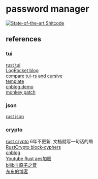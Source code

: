 # password manager
[![State-of-the-art Shitcode](https://img.shields.io/static/v1?label=State-of-the-art&message=Shitcode&color=7B5804)](https://github.com/trekhleb/state-of-the-art-shitcode)
## references
### tui
[rust tui](https://docs.rs/tui/latest/tui/index.html)<br>
[LogRocket blog](https://blog.logrocket.com/rust-and-tui-building-a-command-line-interface-in-rust/)<br>
[compare tui-rs and cursive](https://github.com/gyscos/cursive/wiki/Cursive-vs-tui%E2%80%90rs)<br>
[template](https://github.com/orhun/rust-tui-template/blob/master/src/lib.rs)<br>
[cnblog demo](https://www.cnblogs.com/xueweihan/p/15992139.html)<br>
[monkey patch](https://monkeypatch.io/blog/2021/2021-05-31-rust-tui/)<br>
### json
[rust json](https://docs.serde.rs/serde_json/)<br>
### crypto
[rust crypto](https://docs.rs/rust-crypto/latest/crypto/)
6年不更新, 文档就写一句话的屑<br>
[RustCrypto block-cyphers](https://github.com/RustCrypto/block-ciphers)<br>
[cnblog](https://www.cnblogs.com/xzj8023tp/p/12970790.html)<br>
[Youtube Rust aes加密](https://youtu.be/l0AmlU-4IRM)<br>
[bilibili 原子之音](https://www.bilibili.com/video/BV1th411D7o1)<br>
[东东的博客](https://blog.yasking.org/a/aes-ctr-encrypt.html)<br>
